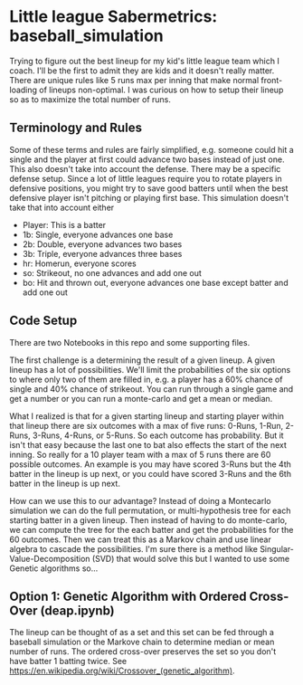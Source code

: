 # Little league Sabermetrics: baseball_simulation

Trying to figure out the best lineup for my kid's little league team which I coach. I'll be the first to admit they are kids and it doesn't really matter. There are unique rules like 5 runs max per inning that make normal front-loading of lineups non-optimal. I was curious on how to setup their lineup so as to maximize the total number of runs.


## Terminology and Rules

Some of these terms and rules are fairly simplified, e.g. someone could hit a single and the player at first could advance two bases instead of just one. This also doesn't take into account the defense. There may be a specific defense setup. Since a lot of little leagues require you to rotate players in defensive positions, you might try to save good batters until when the best defensive player isn't pitching or playing first base. This simulation doesn't take that into account either 

- Player: This is a batter
- 1b: Single, everyone advances one base
- 2b: Double, everyone advances two bases
- 3b: Triple, everyone advances three bases
- hr: Homerun, everyone scores
- so: Strikeout, no one advances and add one out
- bo: Hit and thrown out, everyone advances one base except batter and add one out
 
    
## Code Setup

There are two Notebooks in this repo and some supporting files. 

The first challenge is a determining the result of a given lineup. A given lineup has a lot of possibilities. We'll limit the probabilities of the six options to where only two of them are filled in, e.g. a player has a 60% chance of single and 40% chance of strikeout. You can run through a single game and get a number or you can run a monte-carlo and get a mean or median. 

What I realized is that for a given starting lineup and starting player within that lineup there are six outcomes with a max of five runs: 0-Runs, 1-Run, 2-Runs, 3-Runs, 4-Runs, or 5-Runs. So each outcome has probability. But it isn't that easy because the last one to bat also effects the start of the next inning. So really for a 10 player team with a max of 5 runs there are 60 possible outcomes. An example is you may have scored 3-Runs but the 4th batter in the lineup is up next, or you could have scored 3-Runs and the 6th batter in the lineup is up next. 

How can we use this to our advantage? Instead of doing a Montecarlo simulation we can do the full permutation, or multi-hypothesis tree for each starting batter in a given lineup. Then instead of having to do monte-carlo, we can compute the tree for the each batter and get the probabilities for the 60 outcomes. Then we can treat this as a Markov chain and use linear algebra to cascade the possibilities. I'm sure there is a method like Singular-Value-Decomposition (SVD) that would solve this but I wanted to use some Genetic algorithms so... 

## Option 1: Genetic Algorithm with Ordered Cross-Over (deap.ipynb)

The lineup can be thought of as a set and this set can be fed through a baseball simulation or the Markove chain to determine median or mean number of runs. The ordered cross-over preserves the set so you don't have batter 1 batting twice. See https://en.wikipedia.org/wiki/Crossover_(genetic_algorithm).
